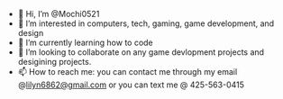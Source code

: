 - 👋 Hi, I’m @Mochi0521
- 👀 I’m interested in computers, tech, gaming, game development, and design
- 🌱 I’m currently learning how to code
- 💞️ I’m looking to collaborate on any game devlopment projects and desigining projects.
- 📫 How to reach me: you can contact me through my email @lilyn6862@gmail.com or you can text me @ 425-563-0415 

<!---
Mochi0521/Mochi0521 is a ✨ special ✨ repository because its `README.md` (this file) appears on your GitHub profile.
You can click the Preview link to take a look at your changes.
--->
